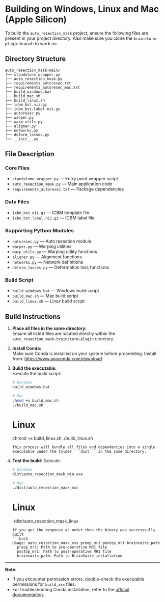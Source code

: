 # Building on Windows, Linux and Mac (Apple Silicon)

To build the `auto_resection_mask` project, ensure the following files are present in your project directory. Also make sure you clone the `brainstorm-plugin` branch to work on.

## Directory Structure

```
auto_resection_mask-main/
├── standalone_wrapper.py
├── auto_resection_mask.py
├── requirements_autoresec.txt
├── requirements_autoresec_mac.txt
├── build_windows.bat
├── build_mac.sh
├── build_linux.sh
├── icbm_bst.nii.gz
├── icbm_bst.label.nii.gz
├── autoresec.py
├── warper.py
├── warp_utils.py
├── aligner.py
├── networks.py
├── deform_losses.py
└── __init__.py
```

## File Description

### Core Files
- `standalone_wrapper.py` — Entry point wrapper script
- `auto_resection_mask.py` — Main application code
- `requirements_autoresec.txt` — Package dependencies

### Data Files
- `icbm_bst.nii.gz` — ICBM template file
- `icbm_bst.label.nii.gz` — ICBM label file

### Supporting Python Modules
- `autoresec.py` — Auto resection module
- `warper.py` — Warping utilities
- `warp_utils.py` — Warping utility functions
- `aligner.py` — Alignment functions
- `networks.py` — Network definitions
- `deform_losses.py` — Deformation loss functions

### Build Script
- `build_windows.bat` — Windows build script
- `build_mac.sh` — Mac build script
- `build_linux.sh` — Linux build script

## Build Instructions

1. **Place all files in the same directory:**  
   Ensure all listed files are located directly within the `auto_resection_mask-brainstorm-plugin` directory.

2. **Install Conda:**  
   Make sure Conda is installed on your system before proceeding. Install from: https://www.anaconda.com/download

3. **Build the executable:**  
   Execute the build script:
   ```bash
   # Windows
   build_windows.bat

   # Mac
   chmod +x build_mac.sh
   ./build_mac.sh
   ```
   
   # Linux
   chmod +x build_linux.sh
   ./build_linux.sh
   ```
   This process will bundle all files and dependencies into a single executable under the folder ```dist``` in the same directory.

4. **Test the build:**
   Execute:
   ```bash
   # Windows
   dist\auto_resection_mask_win.exe

   # Mac
   ./dist/auto_resection_mask_mac
   ```

   # Linux
   ./dist/auto_resection_mask_linux
   ```
   If you get the response as under then the binary was successsully built
   ```bash
   Usage: auto_resection_mask_xxx preop_mri postop_mri brainsuite_path
     preop_mri: Path to pre-operative MRI file
     postop_mri: Path to post-operative MRI file
     brainsuite_path: Path to BrainSuite installation
   ```
---
**Note:**  
- If you encounter permission errors, double-check the executable permissions for `build_xxx` files.
- For troubleshooting Conda installation, refer to the [official documentation](https://docs.conda.io/projects/conda/en/latest/user-guide/install/index.html).
